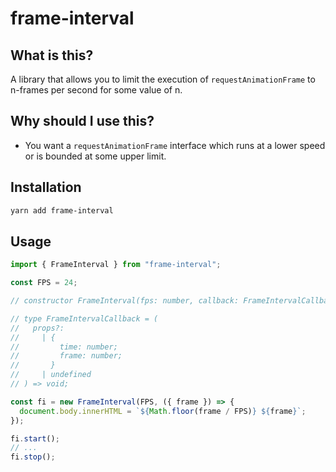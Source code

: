 # frame-interval

## What is this?

A library that allows you to limit the execution of `requestAnimationFrame` to n-frames per second for some value of n.

## Why should I use this?

- You want a `requestAnimationFrame` interface which runs at a lower speed or is bounded at some upper limit.

## Installation

```bash
yarn add frame-interval
```

## Usage

```ts
import { FrameInterval } from "frame-interval";

const FPS = 24;

// constructor FrameInterval(fps: number, callback: FrameIntervalCallback): FrameInterval

// type FrameIntervalCallback = (
//   props?:
//     | {
//         time: number;
//         frame: number;
//       }
//     | undefined
// ) => void;

const fi = new FrameInterval(FPS, ({ frame }) => {
  document.body.innerHTML = `${Math.floor(frame / FPS)} ${frame}`;
});

fi.start();
// ...
fi.stop();
```
